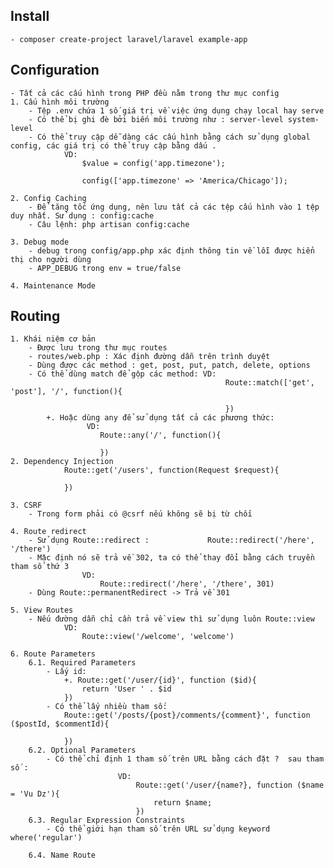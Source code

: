 ## Install 
    - composer create-project laravel/laravel example-app

## Configuration
    - Tất cả các cấu hình trong PHP đều nằm trong thư mục config 
    1. Cấu hình môi trường 
        - Tệp .env chứa 1 số giá trị về việc ứng dụng chạy local hay serve 
        - Có thể bị ghi đè bởi biến môi trường như : server-level system-level
        - Có thể truy cập dễ dàng các cấu hình bằng cách sử dụng global config, các giá trị có thể truy cập bằng dấu . 
                VD: 
                    $value = config('app.timezone');

                    config(['app.timezone' => 'America/Chicago']);

    2. Config Caching
        - Để tăng tốc ứng dụng, nên lưu tất cả các tệp cấu hình vào 1 tệp duy nhất. Sử dụng : config:cache 
        - Câu lệnh: php artisan config:cache 

    3. Debug mode
        - debug trong config/app.php xác định thông tin về lỗi được hiển thị cho người dùng 
        - APP_DEBUG trong env = true/false
    
    4. Maintenance Mode
    



## Routing
    1. Khái niệm cơ bản
        - Được lưu trong thư mục routes 
        - routes/web.php : Xác định đường dẫn trên trình duyệt 
        - Dùng được các method : get, post, put, patch, delete, options 
        - Có thể dùng match để gộp các method: VD: 
                                                    Route::match(['get', 'post'], '/', function(){

                                                    })
            +. Hoặc dùng any để sử dụng tất cả các phương thức: 
                     VD: 
                        Route::any('/', function(){

                        })
    2. Dependency Injection 
                Route::get('/users', function(Request $request){

                })

    3. CSRF
        - Trong form phải có @csrf nếu không sẽ bị từ chối 

    4. Route redirect 
        - Sử dụng Route::redirect :             Route::redirect('/here', '/there')
        - Mặc định nó sẽ trả về 302, ta có thể thay đổi bằng cách truyền tham số thứ 3 
                    VD: 
                        Route::redirect('/here', '/there', 301)
        - Dùng Route::permanentRedirect -> Trả về 301 
    
    5. View Routes 
        - Nếu đường dẫn chỉ cần trả về view thì sử dụng luôn Route::view
                VD: 
                    Route::view('/welcome', 'welcome')

    6. Route Parameters
        6.1. Required Parameters
            - Lấy id: 
                +. Route::get('/user/{id}', function ($id){
                    return 'User ' . $id
                })
            - Có thể lấy nhiều tham số: 
                Route::get('/posts/{post}/comments/{comment}', function ($postId, $commentId){

                })
        6.2. Optional Parameters
            - Có thể chỉ định 1 tham số trên URL bằng cách đặt ?  sau tham số : 
                            VD: 
                                Route::get('/user/{name?}, function ($name = 'Vu Dz'){
                                    return $name;
                                })
        6.3. Regular Expression Constraints
            - Có thể giới hạn tham số trên URL sử dụng keyword  where('regular')
        
        6.4. Name Route 
        


